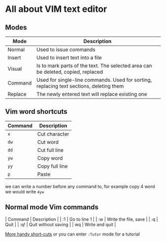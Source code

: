 # All about VIM text editor

## Modes

| Mode | Description |
| - | - |
| Normal | Used to issue commands |
| Insert | Used to insert text into a file |
| Visual | Is to mark parts of the text. The selected area can be deleted, copied, replaced |
| Command | Used for single-line commands. Used for sorting, replacing text sections, deleting them |
| Replace | The newly entered text will replace existing one |

## Vim word shortcuts

| Command | Description |
| - | - |
| `x` | Cut character |
| `dw` | Cut word |
| `dd` | Cut full line |
| `yw` | Copy word |
| `yy` | Copy full line |
| `p` | Paste |

we can write a number before any command to, for example copy 4 word we would write `4yw`

## Normal mode Vim commands

| Command | Description |
| :1 | Go to line 1 |
| :w | Write the file, save |
| :q | Quit |
| :q! | Quit without saving |
| wq | Write and quit |

[More handy short-cuts](https://vimsheet.com/) or you can enter `:Tutor` mode for a tutorial